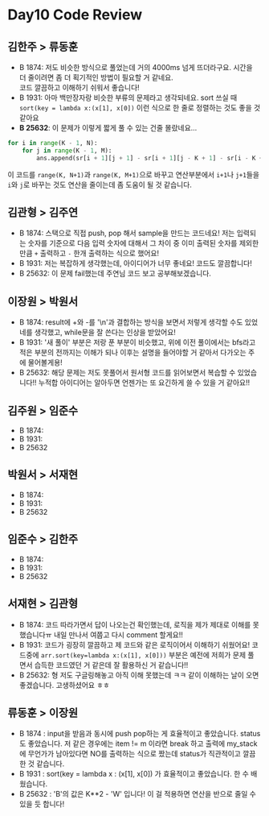 # Day10 Code Review

## 김한주 > 류동훈

- B 1874: 저도 비슷한 방식으로 풀었는데 거의 4000ms 넘게 뜨더라구요. 시간을 더 줄이려면 좀 더 획기적인 방법이 필요할 거 같네요.  
코드 깔끔하고 이해하기 쉬워서 좋습니다!
- B 1931: 아마 백만장자랑 비슷한 부류의 문제라고 생각되네요. sort 쓰실 때 `sort(key = lambda x:(x[1], x[0])` 이런 식으로 한 줄로 정렬하는 것도 좋을 것 같아요
- <b>B 25632</b>: 이 문제가 이렇게 짧게 풀 수 있는 건줄 몰랐네요...  
```python
for i in range(K - 1, N):
    for j in range(K - 1, M):
        ans.append(sr[i + 1][j + 1] - sr[i + 1][j - K + 1] - sr[i - K + 1][j + 1] + sr[i - K + 1][j - K + 1])
```
이 코드를 `range(K, N+1)`과 `range(K, M+1)`으로 바꾸고 연산부분에서 `i+1`나 `j+1`들을 `i`와 `j`로 바꾸는 것도 연산을 줄이는데 좀 도움이 될 것 같습니다.

## 김관형 > 김주연

- B 1874: 스택으로 직접 push, pop 해서 sample을 만드는 코드네요!
저는 입력되는 숫자를 기준으로 다음 입력 숫자에 대해서 그 차이 중 이미 출력된 숫자를 제외한 만큼 `+` 출력하고 `-` 한개 출력하는 식으로 했어요!
- B 1931: 저는 복잡하게 생각했는데, 아이디어가 너무 좋네요! 코드도 깔끔합니다!
- B 25632: 이 문제 fail했는데 주연님 코드 보고 공부해보겠습니다.

## 이장원 > 박원서

- B 1874: result에 +와 -를 '\n'과 결합하는 방식을 보면서 저렇게 생각할 수도 있었네를 생각했고, while문을 잘 쓴다는 인상을 받았어요!
- B 1931: '새 풀이' 부분은 저랑 푼 부분이 비슷했고, 위에 이전 풀이에서는 bfs라고 적은 부분의 전까지는 이해가 되나 이후는 설명을 들어야할 거 같아서 다가오는 주에 물어볼게용!
- B 25632: 해당 문제는 저도 못풀어서 원서형 코드를 읽어보면서 복습할 수 있었습니다!! 누적합 아이디어는 알아두면 언젠가는 또 요긴하게 쓸 수 있을 거 같아요!!

## 김주원 > 임준수

- B 1874:
- B 1931:
- B 25632

## 박원서 > 서재현

- B 1874:
- B 1931:
- B 25632

## 임준수 > 김한주

- B 1874:
- B 1931:
- B 25632

## 서재현 > 김관형

- B 1874: 코드 따라가면서 답이 나오는건 확인했는데, 로직을 제가 제대로 이해를 못했습니다ㅠ 내일 만나서 여쭙고 다시 comment 할게요!!
- B 1931: 코드가 굉장히 깔끔하고 제 코드와 같은 로직이어서 이해하기 쉬웠어요! 코드중에  `arr.sort(key=lambda x:(x[1], x[0]))` 부분은 예전에 저희가 문제 풀면서 습득한 코드였던 거 같은데 잘 활용하신 거 같습니다!!
- B 25632: 형 저도 구글링해놓고 아직 이해 못했는데 ㅋㅋ 같이 이해하는 날이 오면 좋겠습니다. 고생하셨어요 ㅎㅎ

## 류동훈 > 이장원

- B 1874 : input을 받음과 동시에 push pop하는 게 효율적이고 좋았습니다. status도 좋았습니다. 저 같은 경우에는 item != m 이라면 break 하고 출력에 my_stack에 무언가가 남아있다면 NO를 출력하는 식으로 짰는데 status가 직관적이고 깔끔한 것 같습니다.
- B 1931 : sort(key = lambda x : (x[1], x[0]) 가 효율적이고 좋았습니다. 한 수 배웠습니다. 
- B 25632 : 'B'의 값은 K**2 - 'W' 입니다! 이 걸 적용하면 연산을 반으로 줄일 수 있을 듯 합니다!
